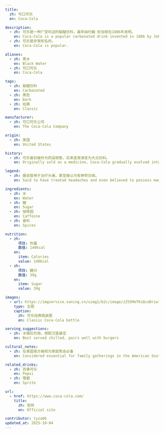```yaml
---
title:
  zh: 可口可乐
  en: Coca-Cola

description:
  - zh: 可乐是一种广受欢迎的碳酸饮料，最早由约翰·彭伯顿在1886年发明。
    en: Coca-Cola is a popular carbonated drink invented in 1886 by John Pemberton.
  - zh: 可乐是非常知名的。
    en: Coca-Cola is popular.

aliases:
  - zh: 黑水
    en: Black Water
  - zh: 可口可乐
    en: Coca-Cola

tags:
  - zh: 碳酸饮料
    en: Carbonated
  - zh: 黑色
    en: Dark
  - zh: 经典
    en: Classic

manufacturer:
  - zh: 可口可乐公司
    en: The Coca-Cola Company

origin:
  - zh: 美国
    en: United States

history:
  - zh: 可乐最初被作为药品销售，后来逐渐演变为大众饮料。
    en: Originally sold as a medicine, Coca-Cola gradually evolved into a popular soft drink.

legend:
  - zh: 据说曾用于治疗头痛，甚至被认为有神奇功效。
    en: Said to have treated headaches and even believed to possess magical effects.

ingredients:
  - zh: 水
    en: Water
  - zh: 糖
    en: Sugar
  - zh: 咖啡因
    en: Caffeine
  - zh: 香料
    en: Spices

nutrition:
  - zh:
      项目: 热量
      数值: 140kcal
    en:
      item: Calories
      value: 140kcal
  - zh:
      项目: 糖分
      数值: 39g
    en:
      item: Sugar
      value: 39g

images:
  - url: https://imgservice.suning.cn/uimg1/b2c/image/zZ55MeTKzQceBriw7NRXmw.jpg
    type: 主图
    caption:
      zh: 可乐经典瓶装图
      en: Classic Coca-Cola bottle

serving_suggestions:
  - zh: 冰镇后饮用，搭配汉堡最佳
    en: Best served chilled, pairs well with burgers

cultural_notes:
  - zh: 在美国南方被视为家庭聚会必备
    en: Considered essential for family gatherings in the American South

related_drinks:
  - zh: 百事可乐
    en: Pepsi
  - zh: 雪碧
    en: Sprite

url:
  - href: https://www.coca-cola.com/
    title:
      zh: 官网
      en: Official site

contributor: tyza66
updated_at: 2025-10-04
---
```

